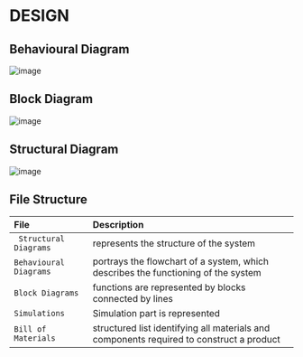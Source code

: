 # DESIGN

## Behavioural Diagram
![image](https://user-images.githubusercontent.com/94229525/144294948-2124915d-57e8-4cc1-9cdd-3a5213beccf0.png)

## Block Diagram
![image](https://user-images.githubusercontent.com/94229525/144294997-c404bb82-e3ea-48fd-ac61-fc0fde87f63a.png)

## Structural Diagram
![image](https://user-images.githubusercontent.com/94229525/144295038-8b089ae4-8ef7-4817-997c-2782e54b6d2e.png)

## File Structure
| File  | Description                                    |              
|:------- |:---------------------------------------------- |
| ` Structural Diagrams`  |  represents the structure of the system                               |                     
| `Behavioural Diagrams`   | portrays the flowchart of a system, which describes the functioning of the system |
| `Block Diagrams`  |  functions are represented by blocks connected by lines |
| `Simulations` | Simulation part is represented  |
| `Bill of Materials` | structured list identifying all materials and components required to construct a product |


